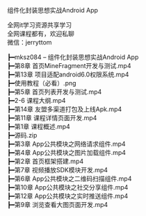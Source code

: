 组件化封装思想实战Android App

全网it学习资源共享学习<br>全网课程都有，欢迎私聊<br>微信：jerryttom<br>

┣━mksz084 – 组件化封装思想实战Android App<br> ┣━第8章 首页MineFragment开发与测试.mp4<br> ┣━第13章 项目适配android6.0权限系统.mp4<br> ┣━使用教程（必看）.png<br> ┣━第5章 首页列表开发与测试.mp4<br> ┣━2-6 课程大纲.mp4<br> ┣━第14章 友盟多渠道打包及上线Apk.mp4<br> ┣━第11章 课程详情页面开发.mp4<br> ┣━第1章 课程概述.mp4<br> ┣━源码.zip<br> ┣━第3章 App公共模块之网络请求组件.mp4<br> ┣━第4章 App公共模块之图片加载组件.mp4<br> ┣━第2章 首页框架搭建.mp4<br> ┣━第7章 视频播放SDK模块开发.mp4<br> ┣━第6章 App公共模块之二维码扫描组件.mp4<br> ┣━第10章 App公共模块之社交分享组件.mp4<br> ┣━第12章 App公共模块之实时推送组件.mp4<br> ┣━第9章 浏览查看大图页面开发.mp4